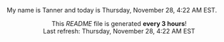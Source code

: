 My name is Tanner and today is Thursday, November 28, 4:22 AM EST.

<p align="center">This <i>README</i> file is generated <b>every 3 hours</b>!</br>Last refresh: Thursday, November 28, 4:22 AM EST<br /></p>
